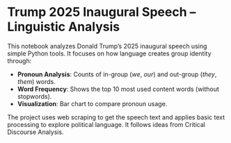 # Trump 2025 Inaugural Speech – Linguistic Analysis

This notebook analyzes Donald Trump’s 2025 inaugural speech using simple Python tools. It focuses on how language creates group identity through:

- **Pronoun Analysis**: Counts of in-group (*we*, *our*) and out-group (*they*, *them*) words.
- **Word Frequency**: Shows the top 10 most used content words (without stopwords).
- **Visualization**: Bar chart to compare pronoun usage.

The project uses web scraping to get the speech text and applies basic text processing to explore political language. It follows ideas from Critical Discourse Analysis.
